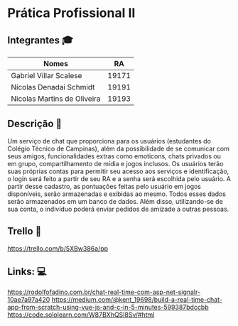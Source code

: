 # Prática Profissional II

## Integrantes :mortar_board:

| Nomes                         | RA    |
|-------------------------------|-------|
| Gabriel Villar Scalese        | 19171 |
| Nícolas Denadai Schmidt       | 19191 |
| Nicolas Martins de Oliveira   | 19193 |

## Descrição :page_facing_up:
Um serviço de chat que proporciona para os usuários (estudantes do Colégio Técnico de Campinas), além da possibilidade de se comunicar com seus amigos, funcionalidades extras como emoticons, chats privados ou em grupo, compartilhamento de mídia e jogos inclusos.
Os usuários terão suas próprias contas para permitir seu acesso aos serviços e identificação, o login será feito a partir de seu RA e a senha será escolhida pelo usuário. A partir desse cadastro, as pontuações feitas pelo usuário em jogos disponíveis, serão armazenadas e exibidas ao mesmo. Todos esses dados serão armazenados em um banco de dados.
Além disso, utilizando-se de sua conta, o indivíduo poderá enviar pedidos de amizade a outras pessoas.

## Trello :pushpin:
https://trello.com/b/5XBw386a/pp

## Links: :computer:
  https://rodolfofadino.com.br/chat-real-time-com-asp-net-signalr-10ae7a97a420
  https://medium.com/@kent_19698/build-a-real-time-chat-app-from-scratch-using-vue-js-and-c-in-5-minutes-599387bdccbb
  https://code.sololearn.com/W87BXhQSl8Sv/#html
